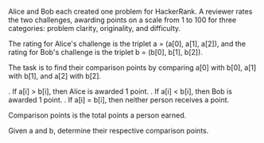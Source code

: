 Alice and Bob each created one problem for HackerRank. A reviewer rates the two challenges, awarding points on a scale from 1 to 100 for three categories: problem clarity, originality, and difficulty.

The rating for Alice's challenge is the triplet a = (a[0], a[1], a[2]), and the rating for Bob's challenge is the triplet b = (b[0], b[1], b[2]).

The task is to find their comparison points by comparing a[0] with b[0], a[1] with b[1], and a[2] with b[2].

. If a[i] > b[i], then Alice is awarded 1 point.
. If a[i] < b[i], then Bob is awarded 1 point.
. If a[i] = b[i], then neither person receives a point.

Comparison points is the total points a person earned.

Given a and b, determine their respective comparison points.